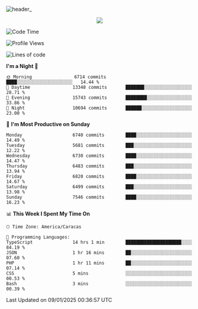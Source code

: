 ![header_](https://github.com/user-attachments/assets/4010d822-ccdc-4198-b608-18c773338d18)


<p align="center">
  <a href="http://www.github.com/thevacs">
    <img src="https://github-readme-streak-stats.herokuapp.com/?user=thevacs&stroke=ffffff&background=1c1917&ring=0891b2&fire=0891b2&currStreakNum=ffffff&currStreakLabel=0891b2&sideNums=ffffff&sideLabels=ffffff&dates=ffffff&hide_border=true" />
  </a>
</p>

<!--START_SECTION:waka-->
![Code Time](http://img.shields.io/badge/Code%20Time-3%2C306%20hrs%2031%20mins-blue)

![Profile Views](http://img.shields.io/badge/Profile%20Views-0-blue)

![Lines of code](https://img.shields.io/badge/From%20Hello%20World%20I%27ve%20Written-5.4%20million%20lines%20of%20code-blue)

**I'm a Night 🦉** 

```text
🌞 Morning                6714 commits        ████░░░░░░░░░░░░░░░░░░░░░   14.44 % 
🌆 Daytime                13348 commits       ███████░░░░░░░░░░░░░░░░░░   28.71 % 
🌃 Evening                15743 commits       ████████░░░░░░░░░░░░░░░░░   33.86 % 
🌙 Night                  10694 commits       ██████░░░░░░░░░░░░░░░░░░░   23.00 % 
```
📅 **I'm Most Productive on Sunday** 

```text
Monday                   6740 commits        ████░░░░░░░░░░░░░░░░░░░░░   14.49 % 
Tuesday                  5681 commits        ███░░░░░░░░░░░░░░░░░░░░░░   12.22 % 
Wednesday                6730 commits        ████░░░░░░░░░░░░░░░░░░░░░   14.47 % 
Thursday                 6483 commits        ███░░░░░░░░░░░░░░░░░░░░░░   13.94 % 
Friday                   6820 commits        ████░░░░░░░░░░░░░░░░░░░░░   14.67 % 
Saturday                 6499 commits        ███░░░░░░░░░░░░░░░░░░░░░░   13.98 % 
Sunday                   7546 commits        ████░░░░░░░░░░░░░░░░░░░░░   16.23 % 
```


📊 **This Week I Spent My Time On** 

```text
🕑︎ Time Zone: America/Caracas

💬 Programming Languages: 
TypeScript               14 hrs 1 min        █████████████████████░░░░   84.19 % 
JSON                     1 hr 16 mins        ██░░░░░░░░░░░░░░░░░░░░░░░   07.60 % 
PHP                      1 hr 11 mins        ██░░░░░░░░░░░░░░░░░░░░░░░   07.14 % 
CSS                      5 mins              ░░░░░░░░░░░░░░░░░░░░░░░░░   00.53 % 
Bash                     3 mins              ░░░░░░░░░░░░░░░░░░░░░░░░░   00.39 % 
```


 Last Updated on 09/01/2025 00:36:57 UTC
<!--END_SECTION:waka-->
